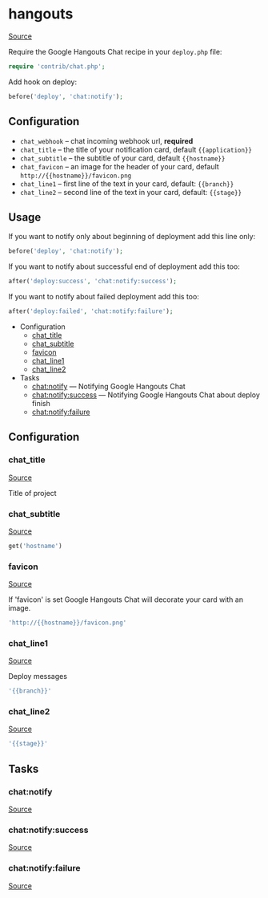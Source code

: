 <!-- DO NOT EDIT THIS FILE! -->
<!-- Instead edit contrib/hangouts.php -->
<!-- Then run bin/docgen -->

# hangouts

[Source](/contrib/hangouts.php)


Require the Google Hangouts Chat recipe in your `deploy.php` file:

```php
require 'contrib/chat.php';
```

Add hook on deploy:

```php
before('deploy', 'chat:notify');
```

## Configuration

- `chat_webhook` – chat incoming webhook url, **required**
- `chat_title` – the title of your notification card, default `{{application}}`
- `chat_subtitle` – the subtitle of your card, default `{{hostname}}`
- `chat_favicon` – an image for the header of your card, default `http://{{hostname}}/favicon.png`
- `chat_line1` – first line of the text in your card, default: `{{branch}}`
- `chat_line2` – second line of the text in your card, default: `{{stage}}`

## Usage

If you want to notify only about beginning of deployment add this line only:

```php
before('deploy', 'chat:notify');
```

If you want to notify about successful end of deployment add this too:

```php
after('deploy:success', 'chat:notify:success');
```

If you want to notify about failed deployment add this too:

```php
after('deploy:failed', 'chat:notify:failure');
```



* Configuration
  * [chat_title](#chat_title)
  * [chat_subtitle](#chat_subtitle)
  * [favicon](#favicon)
  * [chat_line1](#chat_line1)
  * [chat_line2](#chat_line2)
* Tasks
  * [chat:notify](#chatnotify) — Notifying Google Hangouts Chat
  * [chat:notify:success](#chatnotifysuccess) — Notifying Google Hangouts Chat about deploy finish
  * [chat:notify:failure](#chatnotifyfailure)

## Configuration
### chat_title
[Source](https://github.com/deployphp/deployer/search?q=%22chat_title%22+in%3Afile+language%3Aphp+path%3Acontrib+filename%3Ahangouts.php)

Title of project



### chat_subtitle
[Source](https://github.com/deployphp/deployer/search?q=%22chat_subtitle%22+in%3Afile+language%3Aphp+path%3Acontrib+filename%3Ahangouts.php)



```php title="Default value"
get('hostname')
```


### favicon
[Source](https://github.com/deployphp/deployer/search?q=%22favicon%22+in%3Afile+language%3Aphp+path%3Acontrib+filename%3Ahangouts.php)

If 'favicon' is set Google Hangouts Chat will decorate your card with an image.

```php title="Default value"
'http://{{hostname}}/favicon.png'
```


### chat_line1
[Source](https://github.com/deployphp/deployer/search?q=%22chat_line1%22+in%3Afile+language%3Aphp+path%3Acontrib+filename%3Ahangouts.php)

Deploy messages

```php title="Default value"
'{{branch}}'
```


### chat_line2
[Source](https://github.com/deployphp/deployer/search?q=%22chat_line2%22+in%3Afile+language%3Aphp+path%3Acontrib+filename%3Ahangouts.php)



```php title="Default value"
'{{stage}}'
```



## Tasks
### chat:notify
[Source](https://github.com/deployphp/deployer/search?q=%22chat%3Anotify%22+in%3Afile+language%3Aphp+path%3Acontrib+filename%3Ahangouts.php)




### chat:notify:success
[Source](https://github.com/deployphp/deployer/search?q=%22chat%3Anotify%3Asuccess%22+in%3Afile+language%3Aphp+path%3Acontrib+filename%3Ahangouts.php)




### chat:notify:failure
[Source](https://github.com/deployphp/deployer/search?q=%22chat%3Anotify%3Afailure%22+in%3Afile+language%3Aphp+path%3Acontrib+filename%3Ahangouts.php)




